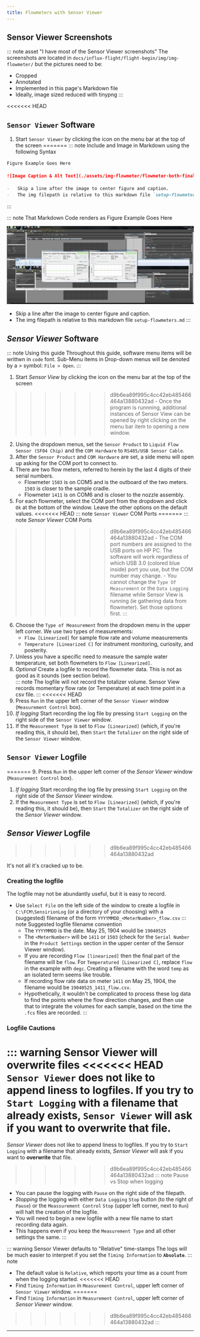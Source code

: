 ```yaml
---
title: Flowmeters with Sensor Viewer
---
```





## Sensor Viewer Screenshots

::: note asset "I have most of the Sensor Viewer screenshots"
The screenshots are located in `docs/influx-flight/flight-begin/img/img-flowmeter/` but the pictures need to be:
-   Cropped
-   Annotated
-   Implemented in this page's Markdown file
-   Ideally, image sized reduced with tinypng
:::

<<<<<<< HEAD
## `Sensor Viewer` Software

1.  Start `Sensor Viewer` by clicking the icon on the menu bar at the top of the screen
=======
::: note Include and Image in Markdown using the following Syntax
```markdown
Figure Example Goes Here

![Image Caption & Alt Text](./assets/img-flowmeter/flowmeter-both-final.png)

-   Skip a line after the image to center figure and caption.
-   The img filepath is relative to this markdown file `setup-flowmeters.md`
```
:::

::: note That Markdown Code renders as
Figure Example Goes Here

![Image Caption & Alt Text](./assets/img-flowmeter/flowmeter-both-final.png)

-   Skip a line after the image to center figure and caption.
-   The img filepath is relative to this markdown file `setup-flowmeters.md`
:::

## *Sensor Viewer* Software

::: note Using this guide
Throughout this guide, software menu items will be writtwn in `code` font. Sub-Menu items in Drop-down menus will be denoted by a > symbol: `File > Open`.
:::

1.  Start *Sensor View* by clicking the icon on the menu bar at the top of the screen
>>>>>>> d9b6ea89f995c4cc42eb485466464a13880432ad
		-   Once the program is runnning, additional instances of Sensor View can be opened by right clicking on the menu bar item to opening a new window. 
2.  Using the dropdown menus, set the `Sensor Product` to `Liquid Flow Sensor (SF04 Chip)` and the `COM Hardware` to `RS485/USB Sensor Cable`.
3.  After the `Sensor Product` and `COM Hardware` are set, a side menu will open up asking for the COM port to connect to.
4.  There are two flow meters, referred to herein by the last 4 digits of their serial numbers.
    -   Flowmeter `1503` is on COM5 and is the outboard of the two meters. `1503` is closer to the sample cradle.
    -   Flowmeter `1411` is on COM6 and is closer to the nozzle assembly. 
5.  For each flowmeter, select the COM port from the dropdown and click `Ok` at the bottom of the window. Leave the other options on the default values.
<<<<<<< HEAD
    ::: note `Sensor Viewer` COM Ports
=======
    ::: note *Sensor Viewer* COM Ports
>>>>>>> d9b6ea89f995c4cc42eb485466464a13880432ad
    -   The COM port numbers are assigned to the USB ports on HP PC. The software will work regardless of which USB 3.0 (colored blue inside) port you use, but the COM number may change.
    -   You cannot change the `Type Of Measurement` or the `Data Logging` filename while Sensor View is running (ie gathering data from flowmeter). Set those options first.
    :::
6.  Choose the `Type of Measurement` from the dropdown menu in the upper left corner. We use two types of measurements:
    -   `Flow [Linearized]` for sample flow rate and volume measurements 
    -   `Temperature [Linearized C]` for instrument monitoring, curiosity, and posterity.
7.  Unless you have a specific need to measure the sample water temperature, set both flowmeters to `Flow [Linearized]`.
8.  *Optional* Create a logfile to record the flowmeter data. This is not as good as it sounds (see section below).  
    ::: note The logfile will not record the totalizer volume.
    Sensor View records momentary flow rate (or Temperature) at each time point in a csv file.
    :::
<<<<<<< HEAD
9.  Press `Run` in the upper left corner of the `Sensor Viewer` window (`Measurement Control`  box).
1.  *If logging* Start recording the log file by pressing `Start Logging` on the right side of the `Sensor Viewer` window.
1.  If the `Measurement Type` is set to `Flow [Linearized]` (which, if you're reading this, it should be), then `Start` the `Totalizer` on the right side of the `Sensor Viewer` window.


## `Sensor Viewer` Logfile
=======
9.  Press `Run` in the upper left corner of the *Sensor Viewer* window (`Measurement Control`  box).
1.  *If logging* Start recording the log file by pressing `Start Logging` on the right side of the *Sensor Viewer* window.
1.  If the `Measurement Type` is set to `Flow [Linearized]` (which, if you're reading this, it should be), then `Start` the `Totalizer` on the right side of the *Sensor Viewer* window.


## *Sensor Viewer* Logfile
>>>>>>> d9b6ea89f995c4cc42eb485466464a13880432ad

It's not all it's cracked up to be.

### Creating the logfile

The logfile may not be abundantly useful, but it is easy to record.
-   Use `Select File` on the left side of the window to create a logfile in `C:\FCM\SensirionLog` (or a directory of your choosing) with a (suggested) filename of the form `YYYYMMDD_<MeterNumber>_flow.csv`
    ::: note Suggested logfile filename convention
    -   The `YYYYMMDD` is the date. May 25, 1904 would be `19040525`
    -   The `<MeterNumber>` will be `1411` or `1503` (check for the `Serial Number` in the `Product Settings` section in the upper center of the Sensor Viewer window). 
    -   If you are recording `Flow [linearized]` then the final part of the filename will be `flow`. For `Temperatured [Linearized C]`, replace `flow` in the example with `degc`. Creating a filename with the word `temp` as an isolated term seems like trouble.
    -   If recording flow rate data on meter `1411` on May 25, 1904, the filename would be `19040525_1411_flow.csv`.
    -   Hypothetically, it wouldn't be complicated to process these log data to find the points where the flow direction changes, and then use that to integrate the volumes for each sample, based on the time the `.fcs` files are recorded.
    :::


### Logfile Cautions

::: warning Sensor Viewer will overwrite files
<<<<<<< HEAD
`Sensor Viewer` does not like to append liness to logfiles. If you try to `Start Logging` with a filename that already exists, `Sensor Viewer` will ask if you want to **overwrite** that file.
=======
*Sensor Viewer* does not like to append liness to logfiles. If you try to `Start Logging` with a filename that already exists, *Sensor Viewer* will ask if you want to **overwrite** that file.
>>>>>>> d9b6ea89f995c4cc42eb485466464a13880432ad
::: note Pause vs Stop when logging
-   You can pause the logging with `Pause` on the right side of the filepath. 
-   *Stopping* the logging with either `Data Logging`  `Stop` button (to the right of `Pause`) or the `Meassurement Control` `Stop` (upper left corner, next to `Run`) will halt the creation of the logfile. 
-   You will need to begin a new logfile with a new file name to start recording data again. 
-   This happens even if you keep the `Measurement Type` and all other settings the same.
:::
    
::: warning Sensor Viewer defaults to "Relative" time-stamps
The logs will be much easier to interpret if you set the `Timing Information` to **`Absolute`**. 
::: note
-   The default value is `Relative`, which reports your time as a count from when the logging started.
<<<<<<< HEAD
-   Find `Timing Information` in `Measurement Control`, upper left corner of `Sensor Viewer` window.
=======
-   Find `Timing Information` in `Measurement Control`, upper left corner of *Sensor Viewer* window.
>>>>>>> d9b6ea89f995c4cc42eb485466464a13880432ad
:::

---

### 
    

